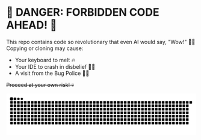 <h1>🚨 DANGER: FORBIDDEN CODE AHEAD! 🚨</h1>

<p>This repo contains code so revolutionary that even AI would say, "Wow!" 🤖💥 Copying or cloning may cause:</p>
<ul>
<li>Your keyboard to melt 🔥</li>
<li>Your IDE to crash in disbelief 😵‍💫</li>
<li>A visit from the Bug Police 🚓🐛</li>
</ul>

<p><s>Proceed at your own risk! 💀</s></p>

<!--
**Phenomenals619/Phenomenals619** is a ✨ _special_ ✨ repository because its `README.md` (this file) appears on your GitHub profile.

Here are some ideas to get you started:

- 🔭 I’m currently working on ...
- 🌱 I’m currently learning ...
- 👯 I’m looking to collaborate on ...
- 🤔 I’m looking for help with ...
- 💬 Ask me about ...
- 📫 How to reach me: ...
- 😄 Pronouns: ...
- ⚡ Fun fact: ...
-->

<picture>
  <source media="(prefers-color-scheme: dark)" srcset="https://raw.githubusercontent.com/Phenomenals619/Phenomenals619/output/github-snake-dark.svg" />
  <source media="(prefers-color-scheme: light)" srcset="https://raw.githubusercontent.com/Phenomenals619/Phenomenals619/output/github-snake.svg" />
  <img alt="github-snake" src="https://raw.githubusercontent.com/Phenomenals619/Phenomenals619/output/github-snake.svg" />
</picture>
